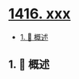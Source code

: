 # [1416. xxx](https://github.com/Tdahuyou/TNotes.leetcode/tree/main/notes/1416.%20xxx)

<!-- region:toc -->

- [1. 📝 概述](#1--概述)

<!-- endregion:toc -->

## 1. 📝 概述

